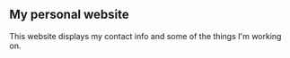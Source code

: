 ## My personal website

This website displays my contact info and some of the things I'm working on.
